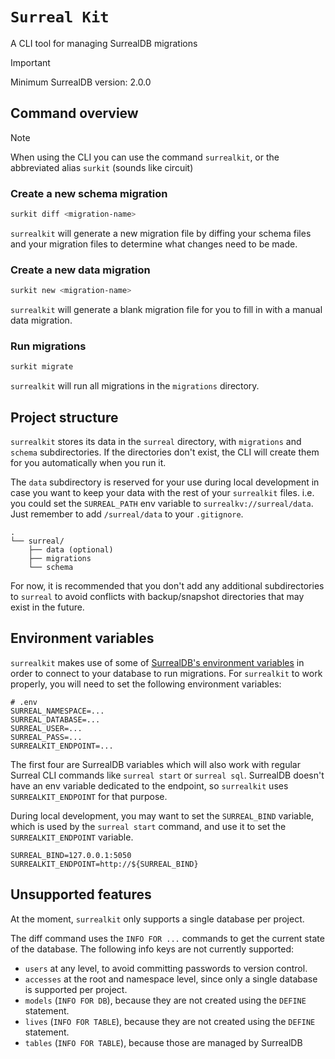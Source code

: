 # `Surreal Kit`

A CLI tool for managing SurrealDB migrations

> [!IMPORTANT]  
> Minimum SurrealDB version: 2.0.0

## Command overview

> [!NOTE]
> When using the CLI you can use the command `surrealkit`, or the abbreviated alias `surkit` (sounds like circuit)

### Create a new schema migration

```bash
surkit diff <migration-name>
```

`surrealkit` will generate a new migration file by diffing your schema files and your migration files to determine what changes need to be made.

### Create a new data migration

```bash
surkit new <migration-name>
```

`surrealkit` will generate a blank migration file for you to fill in with a manual data migration.

### Run migrations

```bash
surkit migrate
```

`surrealkit` will run all migrations in the `migrations` directory.

## Project structure

`surrealkit` stores its data in the `surreal` directory, with `migrations` and `schema` subdirectories.
If the directories don't exist, the CLI will create them for you automatically when you run it.

The `data` subdirectory is reserved for your use during local development in case you want to keep your data with the rest of your `surrealkit` files.
i.e. you could set the `SURREAL_PATH` env variable to `surrealkv://surreal/data`.
Just remember to add `/surreal/data` to your `.gitignore`.

```
.
└── surreal/
    ├── data (optional)
    ├── migrations
    └── schema
```

For now, it is recommended that you don't add any additional subdirectories to `surreal`
to avoid conflicts with backup/snapshot directories that may exist in the future.

## Environment variables

`surrealkit` makes use of some of [SurrealDB's environment variables](https://surrealdb.com/docs/surrealdb/cli/env#command-environment-variables) in order to connect to your database to run migrations.
For `surrealkit` to work properly, you will need to set the following environment variables:

```properties
# .env
SURREAL_NAMESPACE=...
SURREAL_DATABASE=...
SURREAL_USER=...
SURREAL_PASS=...
SURREALKIT_ENDPOINT=...
```

The first four are SurrealDB variables which will also work with regular Surreal CLI commands like `surreal start` or `surreal sql`.
SurrealDB doesn't have an env variable dedicated to the endpoint, so `surrealkit` uses `SURREALKIT_ENDPOINT` for that purpose.

During local development, you may want to set the `SURREAL_BIND` variable, which is used by the `surreal start` command, and use it to set the `SURREALKIT_ENDPOINT` variable.

```properties
SURREAL_BIND=127.0.0.1:5050
SURREALKIT_ENDPOINT=http://${SURREAL_BIND}
```

## Unsupported features

At the moment, `surrealkit` only supports a single database per project.

The diff command uses the `INFO FOR ...` commands to get the current state of the database.
The following info keys are not currently supported:

- `users` at any level, to avoid committing passwords to version control.
- `accesses` at the root and namespace level, since only a single database is supported per project.
- `models` (`INFO FOR DB`), because they are not created using the `DEFINE` statement.
- `lives` (`INFO FOR TABLE`), because they are not created using the `DEFINE` statement.
- `tables` (`INFO FOR TABLE`), because those are managed by SurrealDB
